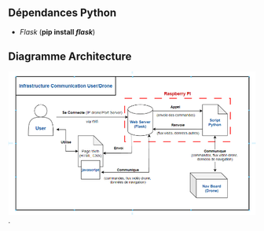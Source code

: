 ## Dépendances Python
- *Flask* (**pip install *flask***)

## Diagramme Architecture

![Diagramme Architecture](/info/diag_archi.png).

